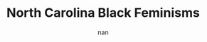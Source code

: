 ---
layout: project
title: North Carolina Black Feminisms
subtitle: nan
main_scholar: Antonia Randolph
website: https://storymaps.arcgis.com/stories/9d75bec478d94d0daf47ed26f17830ca
currency: Current
description: nan
class_title: AMST 089-001
img: assets/img/projects/pm_photo.png
img_alt_text: "Photograph of Pauli Murray writing. Courtesy of the Schlesinger Library at Harvard University"
link_title: mapping_black_towns
---